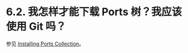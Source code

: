 # 6.2. 我怎样才能下载 Ports 树？我应该使用 Git 吗？

参见 [Installing Ports Collection](https://docs.freebsd.org/en/books/handbook/index.html#ports-using-installation-methods)。
